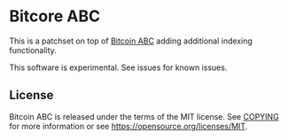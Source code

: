 Bitcore ABC
===========

This is a patchset on top of [Bitcoin ABC](https://www.bitcoinabc.org) adding
additional indexing functionality.

This software is experimental. See issues for known issues.

License
-------

Bitcoin ABC is released under the terms of the MIT license. See
[COPYING](COPYING) for more information or see
https://opensource.org/licenses/MIT.

